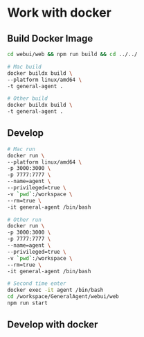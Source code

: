 # Work with docker

## Build Docker Image

```bash
cd webui/web && npm run build && cd ../../

# Mac build
docker buildx build \
--platform linux/amd64 \
-t general-agent .

# Other build
docker buildx build \
-t general-agent .
```

## Develop
```bash
# Mac run
docker run \
--platform linux/amd64 \
-p 3000:3000 \
-p 7777:7777 \
--name=agent \
--privileged=true \
-v `pwd`:/workspace \
--rm=true \
-it general-agent /bin/bash

# Other run
docker run \
-p 3000:3000 \
-p 7777:7777 \
--name=agent \
--privileged=true \
-v `pwd`:/workspace \
--rm=true \
-it general-agent /bin/bash

# Second time enter
docker exec -it agent /bin/bash
cd /workspace/GeneralAgent/webui/web
npm run start
```

## Develop with docker
```bash

```
